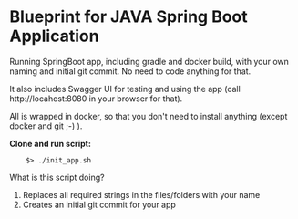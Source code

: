 # Blueprint for JAVA Spring Boot Application

Running SpringBoot app, including gradle and docker build, with your own naming and initial git commit. No need to code anything for that.

It also includes Swagger UI for testing and using the app (call http://locahost:8080 in your browser for that).

All is wrapped in docker, so that you don't need to install anything (except docker and git ;-) ).

**Clone and run script:**

```
    $> ./init_app.sh
```

What is this script doing?
1. Replaces all required strings in the files/folders with your name
2. Creates an initial git commit for your app
